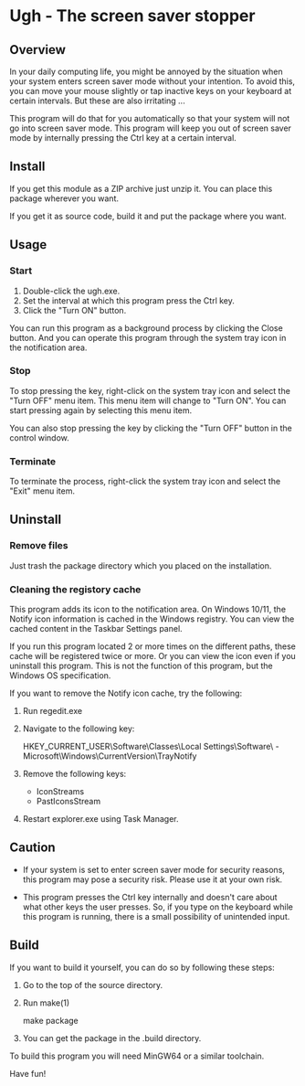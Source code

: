 Ugh - The screen saver stopper
==============================

Overview
--------

In your daily computing life, you might be annoyed by the situation
when your system enters screen saver mode without your intention. To
avoid this, you can move your mouse slightly or tap inactive keys on
your keyboard at certain intervals. But these are also irritating ...

This program will do that for you automatically so that your system
will not go into screen saver mode. This program will keep you out of
screen saver mode by internally pressing the Ctrl key at a certain
interval.

Install
-------

If you get this module as a ZIP archive just unzip it. You can place
this package wherever you want.

If you get it as source code, build it and put the package where you
want.

Usage
-----

### Start

  1. Double-click the ugh.exe.
  2. Set the interval at which this program press the Ctrl key.
  3. Click the "Turn ON" button.

You can run this program as a background process by clicking the Close
button. And you can operate this program through the system tray icon
in the notification area.

### Stop

To stop pressing the key, right-click on the system tray icon and
select the "Turn OFF" menu item. This menu item will change to "Turn
ON". You can start pressing again by selecting this menu item.

You can also stop pressing the key by clicking the "Turn OFF" button
in the control window.

### Terminate

To terminate the process, right-click the system tray icon and select
the "Exit" menu item.

Uninstall
---------

### Remove files

Just trash the package directory which you placed on the installation.

### Cleaning the registory cache

This program adds its icon to the notification area. On Windows 10/11,
the Notify icon information is cached in the Windows registry. You can
view the cached content in the Taskbar Settings panel.

If you run this program located 2 or more times on the different
paths, these cache will be registered twice or more. Or you can view
the icon even if you uninstall this program. This is not the function
of this program, but the Windows OS specification.

If you want to remove the Notify icon cache, try the following:

  1. Run regedit.exe
  2. Navigate to the following key:

      HKEY_CURRENT_USER\Software\Classes\Local Settings\Software\ -
        Microsoft\Windows\CurrentVersion\TrayNotify

  3. Remove the following keys:

      - IconStreams
      - PastIconsStream

  4. Restart explorer.exe using Task Manager.

Caution
-------

  - If your system is set to enter screen saver mode for security
    reasons, this program may pose a security risk. Please use it at
    your own risk.

  - This program presses the Ctrl key internally and doesn't care
    about what other keys the user presses. So, if you type on the
    keyboard while this program is running, there is a small
    possibility of unintended input.

Build
-----

If you want to build it yourself, you can do so by following these
steps:

  1. Go to the top of the source directory.
  2. Run make(1)

     make package

  3. You can get the package in the .build directory.

To build this program you will need MinGW64 or a similar toolchain.


Have fun!
